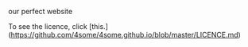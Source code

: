 our perfect website

To see the licence, click [this.] (https://github.com/4some/4some.github.io/blob/master/LICENCE.md)
